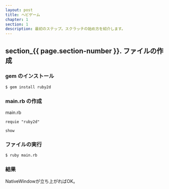 ```yaml
---
layout: post
title: ヘビゲーム
chapter: 1
section: 1
description: 最初のステップ。スクラッチの始め方を紹介します。
---
```


## section_{{ page.section-number }}. ファイルの作成

### gem のインストール

```bash
$ gem install ruby2d
```

### main.rb の作成

main.rb

```
requie "ruby2d"

show
```

### ファイルの実行

```bash
$ ruby main.rb
```

### 結果

NativeWindowが立ち上がればOK。
